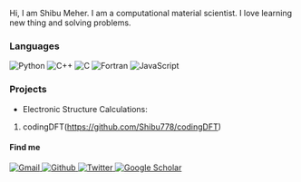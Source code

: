 Hi, I am Shibu Meher. I am a computational material scientist. I love learning new thing and solving problems.

### Languages

![Python](https://img.shields.io/badge/-Python-4B8BBE?&logo=Python&logoColor=fff)
![C++](https://img.shields.io/badge/-C++-00599C?&logo=c%2b%2b)
![C](https://img.shields.io/badge/-C-888?&logo=C&logoColor=fff)
![Fortran](https://img.shields.io/badge/-Fortran-734f96?&logo=Fortran)
![JavaScript](https://img.shields.io/badge/-JavaScript-f0db4f?&logo=JavaScript&logoColor=fff)


### Projects

- Electronic Structure Calculations:
 1. codingDFT(https://github.com/Shibu778/codingDFT)


 #### Find me

<p>
  <a href="mailto:shibumeher@iisc.ac.in">
    <img alt="Gmail" src="https://img.shields.io/badge/Gmail-%23BB001B.svg?&style=for-the-badge&logo=Gmail&logoColor=white" />
  </a>
  <a href="https://github.com/Shibu778">
    <img alt="Github" src="https://img.shields.io/badge/GitHub-%2312100E.svg?&style=for-the-badge&logo=Github&logoColor=white" />
  </a>
  <a href="https://twitter.com/SHIBUMEHER2">
    <img alt="Twitter" src="https://img.shields.io/badge/twitter-%231DA1F2.svg?&style=for-the-badge&logo=twitter&logoColor=white" />
  </a>
  <a href="https://scholar.google.com/citations?hl=en&user=tcUtaRsAAAAJ">
    <img alt="Google Scholar" src="https://icons8.com/icon/drPiDBy9kkJ3/google-scholar--v3" />
  </a>
</p>